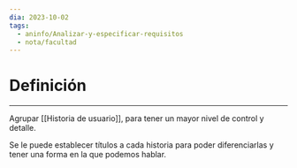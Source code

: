 ```yaml
---
dia: 2023-10-02
tags:
  - aninfo/Analizar-y-especificar-requisitos
  - nota/facultad
---
```

# Definición
---
Agrupar [[Historia de usuario]], para tener un mayor nivel de control y detalle.

Se le puede establecer títulos a cada historia para poder diferenciarlas y tener una forma en la que podemos hablar.